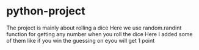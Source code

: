 # python-project
The project is mainly about rolling a dice
Here we use random.randint function for getting any number when you roll the dice
Here I added some of them like if you win the guessing on eyou will get 1 point

